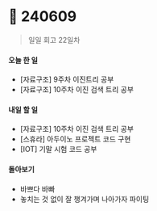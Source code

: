 # 🙂 240609

> 일일 회고 22일차

#### 오늘 한 일

* \[자료구조] 9주차 이진트리 공부
* \[자료구조] 10주차 이진 검색 트리 공부

#### 내일 할 일

* \[자료구조] 10주차 이진 검색 트리 공부
* \[스휴라] 아두이노 프로젝트 코드 구현
* \[IOT] 기말 시험 코드 공부

#### 돌아보기

* 바쁘다 바빠
* 놓치는 것 없이 잘 챙겨가며 나아가자 파이팅
